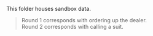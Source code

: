 This folder houses sandbox data.  
>Round 1 corresponds with ordering up the dealer.  
>Round 2 corresponds with calling a suit. 
